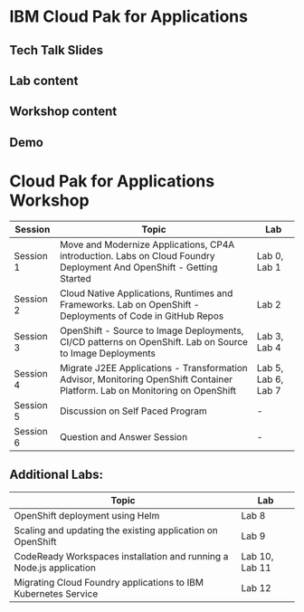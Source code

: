 # IBM Cloud Pak for Applications

## Tech Talk Slides

## Lab content

## Workshop content

## Demo

# Cloud Pak for Applications Workshop


Session | Topic | Lab
--- | --- | ---
 Session 1     | Move and Modernize Applications, CP4A introduction. Labs on Cloud Foundry Deployment And OpenShift - Getting Started | Lab 0, Lab 1
 Session 2     | Cloud Native Applications, Runtimes and Frameworks. Lab on OpenShift - Deployments of Code in GitHub Repos | Lab 2
 Session 3     | OpenShift - Source to Image Deployments, CI/CD patterns on OpenShift. Lab on Source to Image Deployments  |  Lab 3, Lab 4
 Session 4     | Migrate J2EE Applications - Transformation Advisor, Monitoring OpenShift Container Platform. Lab on Monitoring on OpenShift | Lab 5, Lab 6, Lab 7
 Session 5     | Discussion on Self Paced Program  | -
 Session 6     | Question and Answer Session | -

## Additional Labs:

Topic | Lab
--- | ---
 OpenShift deployment using Helm | Lab 8
 Scaling and updating the existing application on OpenShift | Lab 9
 CodeReady Workspaces installation and running a Node.js application |  Lab 10, Lab 11
 Migrating Cloud Foundry applications to IBM Kubernetes Service | Lab 12

